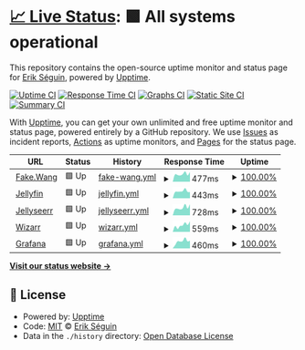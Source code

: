 # [📈 Live Status](https://erikseguin.github.io/upptime): <!--live status--> **🟩 All systems operational**

This repository contains the open-source uptime monitor and status page for [Erik Séguin](https://erikseguin.github.io/upptime), powered by [Upptime](https://github.com/upptime/upptime).

[![Uptime CI](https://github.com/erikseguin/upptime/workflows/Uptime%20CI/badge.svg)](https://github.com/erikseguin/upptime/actions?query=workflow%3A%22Uptime+CI%22)
[![Response Time CI](https://github.com/erikseguin/upptime/workflows/Response%20Time%20CI/badge.svg)](https://github.com/erikseguin/upptime/actions?query=workflow%3A%22Response+Time+CI%22)
[![Graphs CI](https://github.com/erikseguin/upptime/workflows/Graphs%20CI/badge.svg)](https://github.com/erikseguin/upptime/actions?query=workflow%3A%22Graphs+CI%22)
[![Static Site CI](https://github.com/erikseguin/upptime/workflows/Static%20Site%20CI/badge.svg)](https://github.com/erikseguin/upptime/actions?query=workflow%3A%22Static+Site+CI%22)
[![Summary CI](https://github.com/erikseguin/upptime/workflows/Summary%20CI/badge.svg)](https://github.com/erikseguin/upptime/actions?query=workflow%3A%22Summary+CI%22)

With [Upptime](https://upptime.js.org), you can get your own unlimited and free uptime monitor and status page, powered entirely by a GitHub repository. We use [Issues](https://github.com/erikseguin/upptime/issues) as incident reports, [Actions](https://github.com/erikseguin/upptime/actions) as uptime monitors, and [Pages](https://erikseguin.github.io/upptime) for the status page.

<!--start: status pages-->
<!-- This summary is generated by Upptime (https://github.com/upptime/upptime) -->
<!-- Do not edit this manually, your changes will be overwritten -->
<!-- prettier-ignore -->
| URL | Status | History | Response Time | Uptime |
| --- | ------ | ------- | ------------- | ------ |
| <img alt="" src="https://icons.duckduckgo.com/ip3/fake.wang.ico" height="13"> [Fake.Wang](https://fake.wang) | 🟩 Up | [fake-wang.yml](https://github.com/erikseguin/upptime/commits/HEAD/history/fake-wang.yml) | <details><summary><img alt="Response time graph" src="./graphs/fake-wang/response-time-week.png" height="20"> 477ms</summary><br><a href="https://status.fake.wang/history/fake-wang"><img alt="Response time 503" src="https://img.shields.io/endpoint?url=https%3A%2F%2Fraw.githubusercontent.com%2Ferikseguin%2Fupptime%2FHEAD%2Fapi%2Ffake-wang%2Fresponse-time.json"></a><br><a href="https://status.fake.wang/history/fake-wang"><img alt="24-hour response time 523" src="https://img.shields.io/endpoint?url=https%3A%2F%2Fraw.githubusercontent.com%2Ferikseguin%2Fupptime%2FHEAD%2Fapi%2Ffake-wang%2Fresponse-time-day.json"></a><br><a href="https://status.fake.wang/history/fake-wang"><img alt="7-day response time 477" src="https://img.shields.io/endpoint?url=https%3A%2F%2Fraw.githubusercontent.com%2Ferikseguin%2Fupptime%2FHEAD%2Fapi%2Ffake-wang%2Fresponse-time-week.json"></a><br><a href="https://status.fake.wang/history/fake-wang"><img alt="30-day response time 503" src="https://img.shields.io/endpoint?url=https%3A%2F%2Fraw.githubusercontent.com%2Ferikseguin%2Fupptime%2FHEAD%2Fapi%2Ffake-wang%2Fresponse-time-month.json"></a><br><a href="https://status.fake.wang/history/fake-wang"><img alt="1-year response time 503" src="https://img.shields.io/endpoint?url=https%3A%2F%2Fraw.githubusercontent.com%2Ferikseguin%2Fupptime%2FHEAD%2Fapi%2Ffake-wang%2Fresponse-time-year.json"></a></details> | <details><summary><a href="https://status.fake.wang/history/fake-wang">100.00%</a></summary><a href="https://status.fake.wang/history/fake-wang"><img alt="All-time uptime 98.25%" src="https://img.shields.io/endpoint?url=https%3A%2F%2Fraw.githubusercontent.com%2Ferikseguin%2Fupptime%2FHEAD%2Fapi%2Ffake-wang%2Fuptime.json"></a><br><a href="https://status.fake.wang/history/fake-wang"><img alt="24-hour uptime 100.00%" src="https://img.shields.io/endpoint?url=https%3A%2F%2Fraw.githubusercontent.com%2Ferikseguin%2Fupptime%2FHEAD%2Fapi%2Ffake-wang%2Fuptime-day.json"></a><br><a href="https://status.fake.wang/history/fake-wang"><img alt="7-day uptime 100.00%" src="https://img.shields.io/endpoint?url=https%3A%2F%2Fraw.githubusercontent.com%2Ferikseguin%2Fupptime%2FHEAD%2Fapi%2Ffake-wang%2Fuptime-week.json"></a><br><a href="https://status.fake.wang/history/fake-wang"><img alt="30-day uptime 98.25%" src="https://img.shields.io/endpoint?url=https%3A%2F%2Fraw.githubusercontent.com%2Ferikseguin%2Fupptime%2FHEAD%2Fapi%2Ffake-wang%2Fuptime-month.json"></a><br><a href="https://status.fake.wang/history/fake-wang"><img alt="1-year uptime 98.25%" src="https://img.shields.io/endpoint?url=https%3A%2F%2Fraw.githubusercontent.com%2Ferikseguin%2Fupptime%2FHEAD%2Fapi%2Ffake-wang%2Fuptime-year.json"></a></details>
| <img alt="" src="https://icons.duckduckgo.com/ip3/jellyfin.fake.wang.ico" height="13"> [Jellyfin](https://jellyfin.fake.wang) | 🟩 Up | [jellyfin.yml](https://github.com/erikseguin/upptime/commits/HEAD/history/jellyfin.yml) | <details><summary><img alt="Response time graph" src="./graphs/jellyfin/response-time-week.png" height="20"> 443ms</summary><br><a href="https://status.fake.wang/history/jellyfin"><img alt="Response time 483" src="https://img.shields.io/endpoint?url=https%3A%2F%2Fraw.githubusercontent.com%2Ferikseguin%2Fupptime%2FHEAD%2Fapi%2Fjellyfin%2Fresponse-time.json"></a><br><a href="https://status.fake.wang/history/jellyfin"><img alt="24-hour response time 511" src="https://img.shields.io/endpoint?url=https%3A%2F%2Fraw.githubusercontent.com%2Ferikseguin%2Fupptime%2FHEAD%2Fapi%2Fjellyfin%2Fresponse-time-day.json"></a><br><a href="https://status.fake.wang/history/jellyfin"><img alt="7-day response time 443" src="https://img.shields.io/endpoint?url=https%3A%2F%2Fraw.githubusercontent.com%2Ferikseguin%2Fupptime%2FHEAD%2Fapi%2Fjellyfin%2Fresponse-time-week.json"></a><br><a href="https://status.fake.wang/history/jellyfin"><img alt="30-day response time 483" src="https://img.shields.io/endpoint?url=https%3A%2F%2Fraw.githubusercontent.com%2Ferikseguin%2Fupptime%2FHEAD%2Fapi%2Fjellyfin%2Fresponse-time-month.json"></a><br><a href="https://status.fake.wang/history/jellyfin"><img alt="1-year response time 483" src="https://img.shields.io/endpoint?url=https%3A%2F%2Fraw.githubusercontent.com%2Ferikseguin%2Fupptime%2FHEAD%2Fapi%2Fjellyfin%2Fresponse-time-year.json"></a></details> | <details><summary><a href="https://status.fake.wang/history/jellyfin">100.00%</a></summary><a href="https://status.fake.wang/history/jellyfin"><img alt="All-time uptime 98.19%" src="https://img.shields.io/endpoint?url=https%3A%2F%2Fraw.githubusercontent.com%2Ferikseguin%2Fupptime%2FHEAD%2Fapi%2Fjellyfin%2Fuptime.json"></a><br><a href="https://status.fake.wang/history/jellyfin"><img alt="24-hour uptime 100.00%" src="https://img.shields.io/endpoint?url=https%3A%2F%2Fraw.githubusercontent.com%2Ferikseguin%2Fupptime%2FHEAD%2Fapi%2Fjellyfin%2Fuptime-day.json"></a><br><a href="https://status.fake.wang/history/jellyfin"><img alt="7-day uptime 100.00%" src="https://img.shields.io/endpoint?url=https%3A%2F%2Fraw.githubusercontent.com%2Ferikseguin%2Fupptime%2FHEAD%2Fapi%2Fjellyfin%2Fuptime-week.json"></a><br><a href="https://status.fake.wang/history/jellyfin"><img alt="30-day uptime 98.19%" src="https://img.shields.io/endpoint?url=https%3A%2F%2Fraw.githubusercontent.com%2Ferikseguin%2Fupptime%2FHEAD%2Fapi%2Fjellyfin%2Fuptime-month.json"></a><br><a href="https://status.fake.wang/history/jellyfin"><img alt="1-year uptime 98.19%" src="https://img.shields.io/endpoint?url=https%3A%2F%2Fraw.githubusercontent.com%2Ferikseguin%2Fupptime%2FHEAD%2Fapi%2Fjellyfin%2Fuptime-year.json"></a></details>
| <img alt="" src="https://icons.duckduckgo.com/ip3/jellyseerr.fake.wang.ico" height="13"> [Jellyseerr](https://jellyseerr.fake.wang) | 🟩 Up | [jellyseerr.yml](https://github.com/erikseguin/upptime/commits/HEAD/history/jellyseerr.yml) | <details><summary><img alt="Response time graph" src="./graphs/jellyseerr/response-time-week.png" height="20"> 728ms</summary><br><a href="https://status.fake.wang/history/jellyseerr"><img alt="Response time 740" src="https://img.shields.io/endpoint?url=https%3A%2F%2Fraw.githubusercontent.com%2Ferikseguin%2Fupptime%2FHEAD%2Fapi%2Fjellyseerr%2Fresponse-time.json"></a><br><a href="https://status.fake.wang/history/jellyseerr"><img alt="24-hour response time 900" src="https://img.shields.io/endpoint?url=https%3A%2F%2Fraw.githubusercontent.com%2Ferikseguin%2Fupptime%2FHEAD%2Fapi%2Fjellyseerr%2Fresponse-time-day.json"></a><br><a href="https://status.fake.wang/history/jellyseerr"><img alt="7-day response time 728" src="https://img.shields.io/endpoint?url=https%3A%2F%2Fraw.githubusercontent.com%2Ferikseguin%2Fupptime%2FHEAD%2Fapi%2Fjellyseerr%2Fresponse-time-week.json"></a><br><a href="https://status.fake.wang/history/jellyseerr"><img alt="30-day response time 740" src="https://img.shields.io/endpoint?url=https%3A%2F%2Fraw.githubusercontent.com%2Ferikseguin%2Fupptime%2FHEAD%2Fapi%2Fjellyseerr%2Fresponse-time-month.json"></a><br><a href="https://status.fake.wang/history/jellyseerr"><img alt="1-year response time 740" src="https://img.shields.io/endpoint?url=https%3A%2F%2Fraw.githubusercontent.com%2Ferikseguin%2Fupptime%2FHEAD%2Fapi%2Fjellyseerr%2Fresponse-time-year.json"></a></details> | <details><summary><a href="https://status.fake.wang/history/jellyseerr">100.00%</a></summary><a href="https://status.fake.wang/history/jellyseerr"><img alt="All-time uptime 98.37%" src="https://img.shields.io/endpoint?url=https%3A%2F%2Fraw.githubusercontent.com%2Ferikseguin%2Fupptime%2FHEAD%2Fapi%2Fjellyseerr%2Fuptime.json"></a><br><a href="https://status.fake.wang/history/jellyseerr"><img alt="24-hour uptime 100.00%" src="https://img.shields.io/endpoint?url=https%3A%2F%2Fraw.githubusercontent.com%2Ferikseguin%2Fupptime%2FHEAD%2Fapi%2Fjellyseerr%2Fuptime-day.json"></a><br><a href="https://status.fake.wang/history/jellyseerr"><img alt="7-day uptime 100.00%" src="https://img.shields.io/endpoint?url=https%3A%2F%2Fraw.githubusercontent.com%2Ferikseguin%2Fupptime%2FHEAD%2Fapi%2Fjellyseerr%2Fuptime-week.json"></a><br><a href="https://status.fake.wang/history/jellyseerr"><img alt="30-day uptime 98.37%" src="https://img.shields.io/endpoint?url=https%3A%2F%2Fraw.githubusercontent.com%2Ferikseguin%2Fupptime%2FHEAD%2Fapi%2Fjellyseerr%2Fuptime-month.json"></a><br><a href="https://status.fake.wang/history/jellyseerr"><img alt="1-year uptime 98.37%" src="https://img.shields.io/endpoint?url=https%3A%2F%2Fraw.githubusercontent.com%2Ferikseguin%2Fupptime%2FHEAD%2Fapi%2Fjellyseerr%2Fuptime-year.json"></a></details>
| <img alt="" src="https://icons.duckduckgo.com/ip3/wizarr.fake.wang.ico" height="13"> [Wizarr](https://wizarr.fake.wang) | 🟩 Up | [wizarr.yml](https://github.com/erikseguin/upptime/commits/HEAD/history/wizarr.yml) | <details><summary><img alt="Response time graph" src="./graphs/wizarr/response-time-week.png" height="20"> 559ms</summary><br><a href="https://status.fake.wang/history/wizarr"><img alt="Response time 543" src="https://img.shields.io/endpoint?url=https%3A%2F%2Fraw.githubusercontent.com%2Ferikseguin%2Fupptime%2FHEAD%2Fapi%2Fwizarr%2Fresponse-time.json"></a><br><a href="https://status.fake.wang/history/wizarr"><img alt="24-hour response time 674" src="https://img.shields.io/endpoint?url=https%3A%2F%2Fraw.githubusercontent.com%2Ferikseguin%2Fupptime%2FHEAD%2Fapi%2Fwizarr%2Fresponse-time-day.json"></a><br><a href="https://status.fake.wang/history/wizarr"><img alt="7-day response time 559" src="https://img.shields.io/endpoint?url=https%3A%2F%2Fraw.githubusercontent.com%2Ferikseguin%2Fupptime%2FHEAD%2Fapi%2Fwizarr%2Fresponse-time-week.json"></a><br><a href="https://status.fake.wang/history/wizarr"><img alt="30-day response time 543" src="https://img.shields.io/endpoint?url=https%3A%2F%2Fraw.githubusercontent.com%2Ferikseguin%2Fupptime%2FHEAD%2Fapi%2Fwizarr%2Fresponse-time-month.json"></a><br><a href="https://status.fake.wang/history/wizarr"><img alt="1-year response time 543" src="https://img.shields.io/endpoint?url=https%3A%2F%2Fraw.githubusercontent.com%2Ferikseguin%2Fupptime%2FHEAD%2Fapi%2Fwizarr%2Fresponse-time-year.json"></a></details> | <details><summary><a href="https://status.fake.wang/history/wizarr">100.00%</a></summary><a href="https://status.fake.wang/history/wizarr"><img alt="All-time uptime 98.37%" src="https://img.shields.io/endpoint?url=https%3A%2F%2Fraw.githubusercontent.com%2Ferikseguin%2Fupptime%2FHEAD%2Fapi%2Fwizarr%2Fuptime.json"></a><br><a href="https://status.fake.wang/history/wizarr"><img alt="24-hour uptime 100.00%" src="https://img.shields.io/endpoint?url=https%3A%2F%2Fraw.githubusercontent.com%2Ferikseguin%2Fupptime%2FHEAD%2Fapi%2Fwizarr%2Fuptime-day.json"></a><br><a href="https://status.fake.wang/history/wizarr"><img alt="7-day uptime 100.00%" src="https://img.shields.io/endpoint?url=https%3A%2F%2Fraw.githubusercontent.com%2Ferikseguin%2Fupptime%2FHEAD%2Fapi%2Fwizarr%2Fuptime-week.json"></a><br><a href="https://status.fake.wang/history/wizarr"><img alt="30-day uptime 98.37%" src="https://img.shields.io/endpoint?url=https%3A%2F%2Fraw.githubusercontent.com%2Ferikseguin%2Fupptime%2FHEAD%2Fapi%2Fwizarr%2Fuptime-month.json"></a><br><a href="https://status.fake.wang/history/wizarr"><img alt="1-year uptime 98.37%" src="https://img.shields.io/endpoint?url=https%3A%2F%2Fraw.githubusercontent.com%2Ferikseguin%2Fupptime%2FHEAD%2Fapi%2Fwizarr%2Fuptime-year.json"></a></details>
| <img alt="" src="https://icons.duckduckgo.com/ip3/grafana.fake.wang.ico" height="13"> [Grafana](https://grafana.fake.wang) | 🟩 Up | [grafana.yml](https://github.com/erikseguin/upptime/commits/HEAD/history/grafana.yml) | <details><summary><img alt="Response time graph" src="./graphs/grafana/response-time-week.png" height="20"> 460ms</summary><br><a href="https://status.fake.wang/history/grafana"><img alt="Response time 485" src="https://img.shields.io/endpoint?url=https%3A%2F%2Fraw.githubusercontent.com%2Ferikseguin%2Fupptime%2FHEAD%2Fapi%2Fgrafana%2Fresponse-time.json"></a><br><a href="https://status.fake.wang/history/grafana"><img alt="24-hour response time 394" src="https://img.shields.io/endpoint?url=https%3A%2F%2Fraw.githubusercontent.com%2Ferikseguin%2Fupptime%2FHEAD%2Fapi%2Fgrafana%2Fresponse-time-day.json"></a><br><a href="https://status.fake.wang/history/grafana"><img alt="7-day response time 460" src="https://img.shields.io/endpoint?url=https%3A%2F%2Fraw.githubusercontent.com%2Ferikseguin%2Fupptime%2FHEAD%2Fapi%2Fgrafana%2Fresponse-time-week.json"></a><br><a href="https://status.fake.wang/history/grafana"><img alt="30-day response time 485" src="https://img.shields.io/endpoint?url=https%3A%2F%2Fraw.githubusercontent.com%2Ferikseguin%2Fupptime%2FHEAD%2Fapi%2Fgrafana%2Fresponse-time-month.json"></a><br><a href="https://status.fake.wang/history/grafana"><img alt="1-year response time 485" src="https://img.shields.io/endpoint?url=https%3A%2F%2Fraw.githubusercontent.com%2Ferikseguin%2Fupptime%2FHEAD%2Fapi%2Fgrafana%2Fresponse-time-year.json"></a></details> | <details><summary><a href="https://status.fake.wang/history/grafana">100.00%</a></summary><a href="https://status.fake.wang/history/grafana"><img alt="All-time uptime 98.37%" src="https://img.shields.io/endpoint?url=https%3A%2F%2Fraw.githubusercontent.com%2Ferikseguin%2Fupptime%2FHEAD%2Fapi%2Fgrafana%2Fuptime.json"></a><br><a href="https://status.fake.wang/history/grafana"><img alt="24-hour uptime 100.00%" src="https://img.shields.io/endpoint?url=https%3A%2F%2Fraw.githubusercontent.com%2Ferikseguin%2Fupptime%2FHEAD%2Fapi%2Fgrafana%2Fuptime-day.json"></a><br><a href="https://status.fake.wang/history/grafana"><img alt="7-day uptime 100.00%" src="https://img.shields.io/endpoint?url=https%3A%2F%2Fraw.githubusercontent.com%2Ferikseguin%2Fupptime%2FHEAD%2Fapi%2Fgrafana%2Fuptime-week.json"></a><br><a href="https://status.fake.wang/history/grafana"><img alt="30-day uptime 98.37%" src="https://img.shields.io/endpoint?url=https%3A%2F%2Fraw.githubusercontent.com%2Ferikseguin%2Fupptime%2FHEAD%2Fapi%2Fgrafana%2Fuptime-month.json"></a><br><a href="https://status.fake.wang/history/grafana"><img alt="1-year uptime 98.37%" src="https://img.shields.io/endpoint?url=https%3A%2F%2Fraw.githubusercontent.com%2Ferikseguin%2Fupptime%2FHEAD%2Fapi%2Fgrafana%2Fuptime-year.json"></a></details>

<!--end: status pages-->

[**Visit our status website →**](https://erikseguin.github.io/upptime)

## 📄 License

- Powered by: [Upptime](https://github.com/upptime/upptime)
- Code: [MIT](./LICENSE) © [Erik Séguin](https://erikseguin.github.io/upptime)
- Data in the `./history` directory: [Open Database License](https://opendatacommons.org/licenses/odbl/1-0/)

